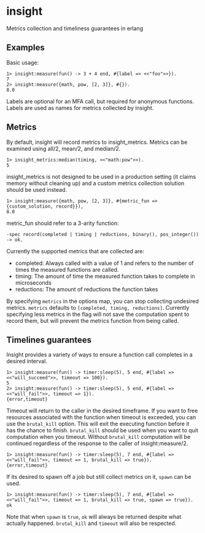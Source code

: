 # insight
Metrics collection and timeliness guarantees in erlang

## Examples
Basic usage:
```
1> insight:measure(fun() -> 3 + 4 end, #{label => <<"foo">>}).
7
2> insight:measure({math, pow, [2, 3]}, #{}).
8.0
```

Labels are optional for an MFA call, but required for anonymous functions.
Labels are used as names for metrics collected by insight.

## Metrics
By default, insight will record metrics to insight_metrics. Metrics can be
examined using all/2, mean/2, and median/2.

```
1> insight_metrics:median(timing, <<"math:pow">>).
5
```

insight_metrics is not designed to be used in a production setting (it claims memory without cleaning up)
and a custom metrics collection solution should be used instead.
```
1> insight:measure({math, pow, [2, 3]}, #{metric_fun => {custom_solution, record}}),
8.0
```

metric_fun should refer to a 3-arity function:
```
-spec record(completed | timing | reductions, binary(), pos_integer()) -> ok.
```

Currently the supported metrics that are collected are:
* completed: Always called with a value of 1 and refers to the number of times the measured functions are called.
* timing: The amount of time the measured function takes to complete in microseconds
* reductions: The amount of reductions the function takes

By specifying `metrics` in the options map, you can stop collecting undesired metrics.
`metrics` defaults to `[completed, timing, reductions]`. Currently specifying less metrics
in the flag will not save the computation spent to record them, but will prevent the metrics
function from being called.

## Timelines guarantees
Insight provides a variety of ways to ensure a function call completes in a desired interval.

```
1> insight:measure(fun() -> timer:sleep(5), 5 end, #{label => <<"will_succeed">>, timeout => 100}).
5
2> insight:measure(fun() -> timer:sleep(5), 5 end, #{label => <<"will_fail">>, timeout => 1}).
{error,timeout}
```

Timeout will return to the caller in the desired timeframe. If you want to free resources
associated with the function when timeout is exceeded, you can use the `brutal_kill` option.
This will exit the executing function before it has the chance to finish. `brutal_kill` should
be used when you want to quit computation when you timeout. Without `brutal_kill` computation
will be continued regardless of the response to the caller of insight:measure/2.
```
1> insight:measure(fun() -> timer:sleep(5), 7 end, #{label => <<"will_fail">>, timeout => 1, brutal_kill => true}).
{error,timeout}
```

If its desired to spawn off a job but still collect metrics on it, `spawn` can be used.
```
1> insight:measure(fun() -> timer:sleep(5), 7 end, #{label => <<"will_fail">>, timeout => 1, brutal_kill => true, spawn => true}).
ok
```
Note that when `spawn` is `true`, `ok` will always be returned despite what actually happened.
`brutal_kill` and `timeout` will also be respected.

